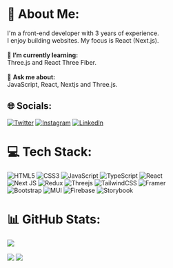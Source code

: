 # 💫 About Me:
I'm a front-end developer with 3 years of experience.<br/>I enjoy building websites. My focus is React (Next.js).<br><br>🌱 **I’m currently learning:**  <br>Three.js and React Three Fiber.<br><br>💬 **Ask me about:**  <br>JavaScript, React, Nextjs and Three.js.

## 🌐 Socials:
[![Twitter](https://img.shields.io/badge/Twitter-%231DA1F2.svg?logo=Twitter&logoColor=white)](https://twitter.com/ankitgrin) [![Instagram](https://img.shields.io/badge/Instagram-%23E4405F.svg?logo=Instagram&logoColor=white)](https://instagram.com/ankitgrin) [![LinkedIn](https://img.shields.io/badge/LinkedIn-%230077B5.svg?logo=linkedin&logoColor=white)](https://linkedin.com/in/ankitgrin)

# 💻 Tech Stack:
![HTML5](https://img.shields.io/badge/html5-%23E34F26.svg?style=for-the-badge&logo=html5&logoColor=white)
![CSS3](https://img.shields.io/badge/css3-%231572B6.svg?style=for-the-badge&logo=css3&logoColor=white)
![JavaScript](https://img.shields.io/badge/javascript-%23323330.svg?style=for-the-badge&logo=javascript&logoColor=%23F7DF1E)
![TypeScript](https://img.shields.io/badge/typescript-%23007ACC.svg?style=for-the-badge&logo=typescript&logoColor=white)
![React](https://img.shields.io/badge/react-%2320232a.svg?style=for-the-badge&logo=react&logoColor=%2361DAFB)<br/>
![Next JS](https://img.shields.io/badge/Next-black?style=for-the-badge&logo=next.js&logoColor=white)
![Redux](https://img.shields.io/badge/redux-%23593d88.svg?style=for-the-badge&logo=redux&logoColor=white)
![Threejs](https://img.shields.io/badge/threejs-black?style=for-the-badge&logo=three.js&logoColor=white)
![TailwindCSS](https://img.shields.io/badge/tailwindcss-%2338B2AC.svg?style=for-the-badge&logo=tailwind-css&logoColor=white)
![Framer](https://img.shields.io/badge/Framer-black?style=for-the-badge&logo=framer&logoColor=blue)<br/>
![Bootstrap](https://img.shields.io/badge/bootstrap-%238511FA.svg?style=for-the-badge&logo=bootstrap&logoColor=white)
![MUI](https://img.shields.io/badge/MUI-%230081CB.svg?style=for-the-badge&logo=mui&logoColor=white)
![Firebase](https://img.shields.io/badge/firebase-a08021?style=for-the-badge&logo=firebase&logoColor=ffcd34)
![Storybook](https://img.shields.io/badge/-Storybook-FF4785?style=for-the-badge&logo=storybook&logoColor=white)

# 📊 GitHub Stats:
![](https://github-readme-stats.vercel.app/api?username=ankitgrin&theme=dark&hide_border=false&include_all_commits=false&count_private=false)<br/><br/>
![](https://github-readme-streak-stats.herokuapp.com/?user=ankitgrin&theme=dark&hide_border=false)
![](https://github-readme-stats.vercel.app/api/top-langs/?username=ankitgrin&theme=dark&hide_border=false&include_all_commits=false&count_private=false&layout=compact)
